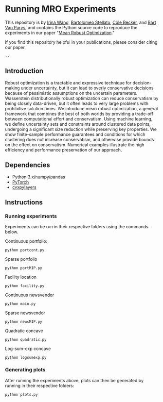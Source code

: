 # Running MRO Experiments
This repository is by 
[Irina Wang](--),
[Bartolomeo Stellato](https://stellato.io/),
[Cole Becker](--),
and [Bart Van Parys](https://mitsloan.mit.edu/faculty/directory/bart-p-g-van-parys),
and contains the Python source code to
reproduce the experiments in our paper
"[Mean Robust Optimization](https://arxiv.org/abs/2011.08105)."

If you find this repository helpful in your publications,
please consider citing our paper.

```
--
```


## Introduction
Robust optimization is a tractable and expressive technique for decision-making under uncertainty, but it can lead to overly conservative decisions because of pessimistic assumptions on the uncertain parameters.
Wasserstein distributionally robust optimization can reduce conservatism by being closely data-driven, but it often leads to very large problems with prohibitive solution times.
We introduce mean robust optimization, a general framework that combines the best of both worlds by providing a trade-off between computational effort and conservatism.
Using machine learning, we define uncertainty sets and constraints around clustered data points, undergoing a significant size reduction while preserving key properties.
We show finite-sample performance guarantees and conditions for which clustering does not increase conservatism, and otherwise provide bounds on the effect on conservatism.
Numerical examples illustrate the high efficiency and performance preservation of our approach.

## Dependencies
+ Python 3.x/numpy/pandas
+ [PyTorch](https://pytorch.org)
+ [cvxpylayers](https://github.com/cvxgrp/cvxpylayers)

## Instructions
### Running experiments
Experiments can be run in their respective folders using the commands below.


Continuous portfolio: 
```
python portcont.py
```
Sparse portfolio
```
python portMIP.py
```
Facility location
```
python facility.py
```
Continuous newsvendor
```
python main.py
```
Sparse newsvendor
```
python newsMIP.py   
```
Quadratic concave 
```
python quadratic.py
```
Log-sum-exp concave
```
python logsumexp.py 
```

### Generating plots

After running the experiments above, plots can then be generated by running in their respective folders:

```
python plots.py
```
